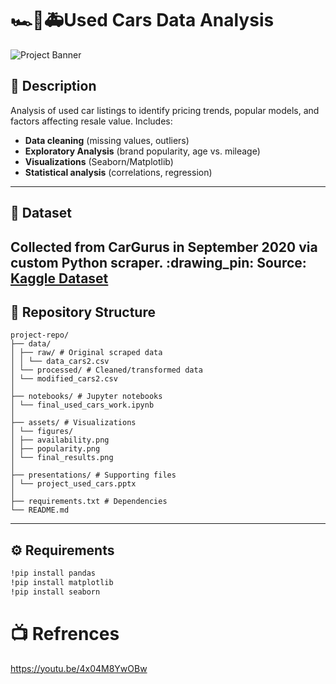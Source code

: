 # :racing_car::car::ambulance:Used Cars Data Analysis
![Project Banner](https://github.com/user-attachments/assets/e792cc32-c80b-45c3-bc98-eace947bc875)
## :memo: Description
Analysis of used car listings to identify pricing trends, popular models, and factors affecting resale value. Includes:
- **Data cleaning** (missing values, outliers)
- **Exploratory Analysis** (brand popularity, age vs. mileage)
- **Visualizations** (Seaborn/Matplotlib)
- **Statistical analysis** (correlations, regression)
---
## :1234: Dataset
Collected from CarGurus in **September 2020** via custom Python scraper.
:drawing_pin: **Source:** [Kaggle Dataset](https://www.kaggle.com/datasets/ananaymital/us-used-cars-dataset)
---
## :open_file_folder: Repository Structure
```
project-repo/
├── data/
│ ├── raw/ # Original scraped data
│ │ └── data_cars2.csv
│ └── processed/ # Cleaned/transformed data
│ └── modified_cars2.csv
│
├── notebooks/ # Jupyter notebooks
│ └── final_used_cars_work.ipynb
│
├── assets/ # Visualizations
│ └── figures/
│ ├── availability.png
│ ├── popularity.png
│ └── final_results.png
│
├── presentations/ # Supporting files
│ └── project_used_cars.pptx
│
├── requirements.txt # Dependencies
└── README.md
```
---
## ⚙️ Requirements
```bash
!pip install pandas
!pip install matplotlib
!pip install seaborn
```

# 📺 Refrences
https://youtu.be/4x04M8YwOBw
